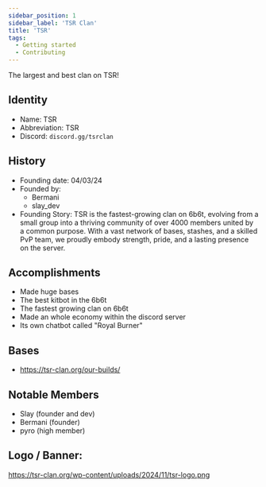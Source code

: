 ```yaml
---
sidebar_position: 1
sidebar_label: 'TSR Clan'
title: 'TSR'
tags:
  - Getting started
  - Contributing
---
```


The largest and best clan on TSR!

## Identity
* Name: TSR
* Abbreviation: TSR
* Discord: `discord.gg/tsrclan`

## History
* Founding date: 04/03/24
* Founded by: 
  * Bermani
  * slay_dev
* Founding Story: 
TSR is the fastest-growing clan on 6b6t, evolving from a small group into a thriving community of over 4000 members united by a common purpose. With a vast network of bases, stashes, and a skilled PvP team, we proudly embody strength, pride, and a lasting presence on the server.
## Accomplishments
- Made huge bases
- The best kitbot in the 6b6t
- The fastest growing clan on 6b6t
- Made an whole economy within the discord server
- Its own chatbot called "Royal Burner"

## Bases
- https://tsr-clan.org/our-builds/

## Notable Members
- Slay (founder and dev)
- Bermani (founder)
- pyro (high member)

## Logo / Banner:
https://tsr-clan.org/wp-content/uploads/2024/11/tsr-logo.png
